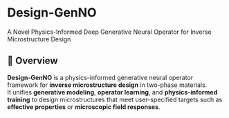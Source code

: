 # Design-GenNO
A Novel Physics-Informed Deep Generative Neural Operator for Inverse Microstructure Design

## 🌟 Overview
**Design-GenNO** is a physics-informed generative neural operator framework for **inverse microstructure design** in two-phase materials.  
It unifies **generative modeling**, **operator learning**, and **physics-informed training** to design microstructures that meet user-specified targets such as **effective properties** or **microscopic field responses**.
